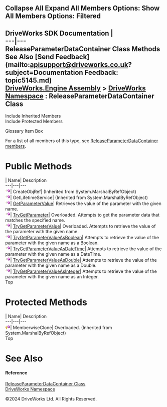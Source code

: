        

 Collapse All Expand All  Members Options: Show All  Members Options: Filtered   
---  
DriveWorks SDK Documentation  |   
---|---  
ReleaseParameterDataContainer Class Methods   
See Also [Send Feedback](mailto:apisupport@driveworks.co.uk?subject=Documentation Feedback: topic5145.md)  
[DriveWorks.Engine Assembly](topic2156.md) > [DriveWorks Namespace](topic2159.md) : ReleaseParameterDataContainer Class  
---  
  
Include Inherited Members    
Include Protected Members    


Glossary Item Box

For a list of all members of this type, see [ReleaseParameterDataContainer members](topic5146.md).

# Public Methods

| Name| Description  
---|---|---  
![Public Method](dotnetimages/publicMethod.gif)| CreateObjRef|  (Inherited from System.MarshalByRefObject)  
![Public Method](dotnetimages/publicMethod.gif)| GetLifetimeService|  (Inherited from System.MarshalByRefObject)  
![Public Method](dotnetimages/publicMethod.gif)| [GetParameterValue](topic5152.md)| Retrieves the value of the parameter with the given name.   
![Public Method](dotnetimages/publicMethod.gif)| [TryGetParameter](topic5153.md)| Overloaded. Attempts to get the parameter data that matches the specified name.   
![Public Method](dotnetimages/publicMethod.gif)| [TryGetParameterValue](topic5156.md)| Overloaded. Attempts to retrieve the value of the parameter with the given name.   
![Public Method](dotnetimages/publicMethod.gif)| [TryGetParameterValueAsBoolean](topic5161.md)| Attempts to retrieve the value of the parameter with the given name as a Boolean.   
![Public Method](dotnetimages/publicMethod.gif)| [TryGetParameterValueAsDateTime](topic5162.md)| Attempts to retrieve the value of the parameter with the given name as a DateTime.   
![Public Method](dotnetimages/publicMethod.gif)| [TryGetParameterValueAsDouble](topic5163.md)| Attempts to retrieve the value of the parameter with the given name as a Double.   
![Public Method](dotnetimages/publicMethod.gif)| [TryGetParameterValueAsInteger](topic5164.md)| Attempts to retrieve the value of the parameter with the given name as an Integer.   
Top

# Protected Methods

| Name| Description  
---|---|---  
![Protected Method](dotnetimages/protectedMethod.gif)| MemberwiseClone| Overloaded. (Inherited from System.MarshalByRefObject)  
Top

# See Also

#### Reference

[ReleaseParameterDataContainer Class](topic5145.md)   
[DriveWorks Namespace](topic2159.md)

©2024 DriveWorks Ltd. All Rights Reserved.
